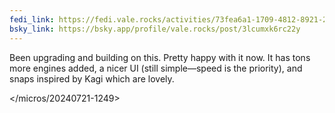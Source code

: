 ```yaml
---
fedi_link: https://fedi.vale.rocks/activities/73fea6a1-1709-4812-8921-288414d6e28b
bsky_link: https://bsky.app/profile/vale.rocks/post/3lcumxk6rc22y
---
```


Been upgrading and building on this. Pretty happy with it now. It has tons more engines added, a nicer UI (still simple—speed is the priority), and snaps inspired by Kagi which are lovely.

</micros/20240721-1249>

